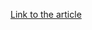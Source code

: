 [Link to the article](https://thehackernews.com/2025/02/microsoft-end-of-support-for-exchange-2016-and-exchange-2019.html)

